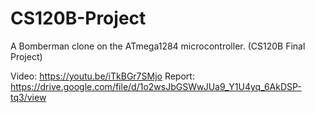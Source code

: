 # CS120B-Project
A Bomberman clone on the ATmega1284 microcontroller. (CS120B Final Project)

Video: https://youtu.be/iTkBGr7SMjo
Report: https://drive.google.com/file/d/1o2wsJbGSWwJUa9_Y1U4yq_6AkDSP-tq3/view
